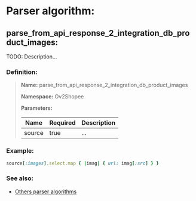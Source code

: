 # Parser algorithm:
 
## parse_from_api_response_2_integration_db_product_images:

TODO: Description...
    
### Definition:

> **Name:** parse_from_api_response_2_integration_db_product_images
> 
> **Namespace:** Ov2Shopee
>
> **Parameters:**
> 
> | Name | Required | Description |
> | --- | --- | --- |
> | source | true | ... |

### Example:
```RUBY
source[:images].select.map { |imag| { url: imag[:src] } }
```

### See also:
* [Others parser algorithms](overview?id=parse_from_api_response_2_integration_db_product_images)